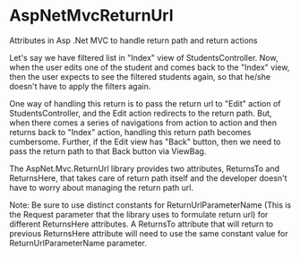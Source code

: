# AspNetMvcReturnUrl
Attributes in Asp .Net MVC to handle return path and return actions

Let's say we have filtered list in "Index" view of StudentsController. Now, when the user edits one of the student and comes back to the "Index" view, then the user expects to see the filtered students again, so that he/she doesn't have to apply the filters again.

One way of handling this return is to pass the return url to "Edit" action of StudentsController, and the Edit action redirects to the return path. But, when there comes a series of navigations from action to action and then returns back to "Index" action, handling this return path becomes cumbersome. Further, if the Edit view has "Back" button, then we need to pass the return path to that Back button via ViewBag.

The AspNet.Mvc.ReturnUrl library provides two attributes, ReturnsTo and ReturnsHere, that takes care of return path itself and the developer doesn't have to worry about managing the return path url.

Note: Be sure to use distinct constants for ReturnUrlParameterName (This is the Request parameter that the library uses to formulate return url) for different ReturnsHere attributes. A ReturnsTo attribute that will return to previous ReturnsHere attribute will need to use the same constant value for ReturnUrlParameterName parameter.
